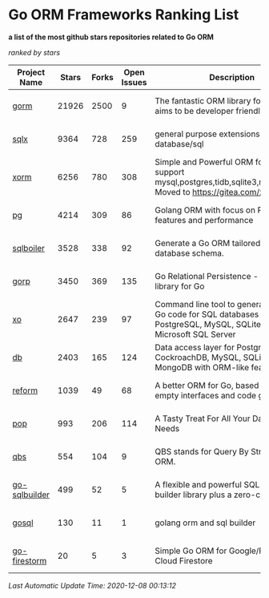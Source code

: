 Go ORM Frameworks Ranking List
==========

**a list of the most github stars repositories related to Go ORM**

*ranked by stars*

| Project Name | Stars | Forks | Open Issues | Description | Last Commit |
| ------------ | ----- | ----- | ----------- | ----------- | ----------- |
| [gorm](https://github.com/go-gorm/gorm) | 21926 | 2500 | 9 | The fantastic ORM library for Golang, aims to be developer friendly | 2020-12-07 02:31:06 |
| [sqlx](https://github.com/jmoiron/sqlx) | 9364 | 728 | 259 | general purpose extensions to golang's database/sql | 2020-11-20 16:26:52 |
| [xorm](https://github.com/go-xorm/xorm) | 6256 | 780 | 308 | Simple and Powerful ORM for Go, support mysql,postgres,tidb,sqlite3,mssql,oracle, Moved to https://gitea.com/xorm/xorm | 2019-10-15 07:03:49 |
| [pg](https://github.com/go-pg/pg) | 4214 | 309 | 86 | Golang ORM with focus on PostgreSQL features and performance | 2020-11-23 12:34:22 |
| [sqlboiler](https://github.com/volatiletech/sqlboiler) | 3528 | 338 | 92 | Generate a Go ORM tailored to your database schema. | 2020-11-17 02:36:30 |
| [gorp](https://github.com/go-gorp/gorp) | 3450 | 369 | 135 | Go Relational Persistence - an ORM-ish library for Go | 2019-10-26 21:47:07 |
| [xo](https://github.com/xo/xo) | 2647 | 239 | 97 | Command line tool to generate idiomatic Go code for SQL databases supporting PostgreSQL, MySQL, SQLite, Oracle, and Microsoft SQL Server | 2020-04-25 01:19:23 |
| [db](https://github.com/upper/db) | 2403 | 165 | 124 | Data access layer for PostgreSQL, CockroachDB, MySQL, SQLite and MongoDB with ORM-like features. | 2020-12-05 19:40:13 |
| [reform](https://github.com/go-reform/reform) | 1039 | 49 | 68 | A better ORM for Go, based on non-empty interfaces and code generation. | 2020-12-07 08:19:58 |
| [pop](https://github.com/gobuffalo/pop) | 993 | 206 | 114 | A Tasty Treat For All Your Database Needs | 2020-10-20 06:24:26 |
| [qbs](https://github.com/coocood/qbs) | 554 | 104 | 9 | QBS stands for Query By Struct. A Go ORM. | 2017-04-18 01:16:07 |
| [go-sqlbuilder](https://github.com/huandu/go-sqlbuilder) | 499 | 52 | 5 | A flexible and powerful SQL string builder library plus a zero-config ORM. | 2020-11-02 02:53:27 |
| [gosql](https://github.com/rushteam/gosql) | 130 | 11 | 1 | golang orm and sql builder | 2020-11-22 00:57:55 |
| [go-firestorm](https://github.com/jschoedt/go-firestorm) | 20 | 5 | 3 | Simple Go ORM for Google/Firebase Cloud Firestore | 2020-07-07 16:31:05 |

*Last Automatic Update Time: 2020-12-08 00:13:12*